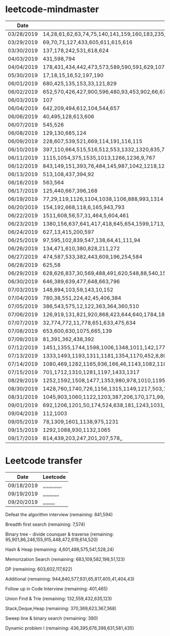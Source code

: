 # leetcode-mindmaster

| Date  | Lintcode |
| ---------- | ------------- |
| 03/28/2019 | 14,28,61,62,63,74,75,140,141,159,160,183,235,414,428,437,447,458,457,459,460,585,617,586,120 |
| 03/29/2019 | 69,70,71,127,433,605,611,615,616 |
| 03/30/2019 | 137,178,242,531,618,624 |
| 04/03/2019 | 431,598,794 |
| 04/04/2019 | 178,431,434,442,473,573,589,590,591,629,1070 |
| 05/30/2019 | 17,18,15,16,52,197,190 |
| 06/01/2019 | 680,425,135,153,33,121,829 |
| 06/02/2019 | 652,570,426,427,900,596,480,93,453,902,66,67,68 |
| 06/03/2019 | 107 |
| 06/04/2019 | 642,209,494,612,104,544,657 |
| 06/06/2019 | 40,495,128,613,606 |
| 06/07/2019 | 545,526 |
| 06/08/2019 | 129,130,685,124 |
| 06/09/2019 | 228,607,539,521,669,114,191,116,115 |
| 06/10/2019 | 397,110,664,515,516,512,553,1332,1320,835,765,1225 |
| 06/11/2019 | 1115,1054,375,1535,1013,1266,1236,9,767 |
| 06/12/2019 | 843,149,151,393,76,484,145,987,1042,1218,1204 |
| 06/13/2019 | 513,108,437,394,92 |
| 06/16/2019 | 563,564 |
| 06/17/2019 | 125,440,667,396,168 |
| 06/19/2019 | 77,29,119,1126,1104,1038,1106,888,993,1314 |
| 06/20/2019 | 154,192,668,118,6,165,943,793 |
| 06/22/2019 | 1511,608,56,57,31,464,5,604,461 |
| 06/23/2019 | 1380,156,637,641,417,418,645,654,1599,1713,1701,1301,1743,1471,952,1509,1745,764 |
| 06/24/2019 | 627,13,415,200,597 |
| 06/25/2019 | 97,595,102,839,547,138,64,41,111,94 |
| 06/26/2019 | 134,471,610,380,828,211,272 |
| 06/27/2019 | 474,587,533,382,443,609,196,254,584 |
| 06/28/2019 | 625,58 |
| 06/29/2019 | 628,626,837,30,569,488,491,620,548,88,540,158*,647 |
| 06/30/2019 | 646,389,639,477,648,663,796 |
| 07/03/2019 | 148,894,103,59,143,10,152 |
| 07/04/2019 | 780,38,551,224,42,45,406,384 |
| 07/05/2019 | 386,543,575,12,122,363,364,360,510 |
| 07/06/2019 | 126,919,131,821,920,868,423,644,640,1784,184,661,448,662,649,650,582 |
| 07/07/2019 | 32,774,772,11,778,651,633,475,634 |
| 07/08/2019 | 653,600,630,1075,665,139 |
| 07/09/2019 | 81,391,362,438,392 |
| 07/12/2019 | 1451,1355,1744,1598,1006,1348,1011,142,177,1360,175,768 |
| 07/13/2019 | 1333,1493,1193,1311,1181,1354,1170,452,8,80,408,53,684,55,96,172,100,479,988,35 |
| 07/14/2019 | 1080,469,1282,1165,936,166,46,1143,1082,1188,1017,1230,769,85,1209,1005,1163,1369,1078,1283,872,1112,856,1137,1094,1172,157,1254,372,82,1334,766,1746,914,1056 |
| 07/15/2019 | 701,1712,1310,1281,1197,1433,1317 |
| 08/29/2019 | 1252,1592,1508,1477,1353,980,978,1010,1195,1357,986,1325,1371,1238,1205,1020,1184 |
| 08/30/2019 | 1428,760,1740,726,1156,1315,1149,1217,503,1352,1207,499,1304,411,504,161,436,974,187,677 |
| 08/31/2019 | 1045,903,1060,1122,1203,387,206,170,171,99,245,511,1303 |
| 09/01/2019 | 692,1206,1201,50,174,524,638,181,1243,1031,1300,846,1102,1068,1285,1178,1807 |
| 09/04/2019 | 112,1003 |
| 09/05/2019 | 78,1309,1601,1138,975,1231 |
| 09/15/2019 | 1292,1088,930,1132,1065 |
| 09/17/2019 | 814,439,203,247,201,207,578,, |


# Leetcode transfer

| Date  | Leetcode |
| ---------- | ------------- |
| 09/18/2019 | ,,,,,,,,,,,,,, |
| 09/19/2019 | ,,,,,,,,,,,, |
| 09/20/2019 | ,,,,,,,,, |



Defeat the algorithm interview (remaining: 841,594)

Breadth first search (remaining: 7,574)

Binary tree - divide counquer & traverse (remaining: 95,901,86,246,155,915,448,472,619,614,520)

Hash & Heap (remaining: 4,601,486,575,541,528,24)

Memorization Search (remaining: 683,109,582,198,51,123)

DP (remaining: 603,602,117,622)

Additional (remaining: 944,840,577,931,65,817,405,41,404,43)

Follow up in Code Interview (remaining: 401,465)

Union Find & Trie (remaining: 132,559,432,635,123)

Stack,Deque,Heap (remaining: 370,369,623,367,368)

Sweep line & binary search (remaining: 390)

Dynamic problem I (remaining: 436,395,676,398,631,581,435)


